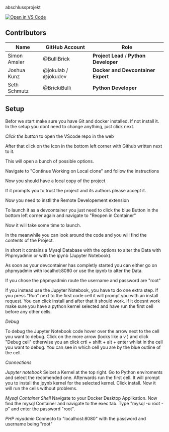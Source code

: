 abschlussprojekt

[![Open in VS Code](https://img.shields.io/badge/Open%20in-VS%20Code-blue?logo=visual-studio-code)](https://github.dev/BulliBrick/abschlussprojekt)

## Contributors

| Name | GitHub Account | Role |
|-----|-----|-----|
| Simon Amsler | @BulliBrick | __Project Lead__ / __Python Developer__ |
| Joshua Kunz | @jokulab / @jokudev | __Docker and Devcontainer Expert__ |
| Seth Schmutz | @BrickiBulli | __Python Developer__ |


## Setup
Befor we start make sure you have Git and docker installed. If not install it. In the setup you dont need to change anything, just click next.


*Click the button* to open the VScode repo in the web

After that click on the Icon in the bottom left corner with Github written next to it.

This will open a bunch of possible options.

Navigate to "Continue Working on Local clone" and follow the instructions

Now you should have a local copy of the project

If it prompts you to trust the project and its authors please accept it.

Now you need to instll the Remote Developement extension

To launch it as a devcontainer you just need to click the blue Button in the bottom left corner again and navigate to "Reopen in Container"

Now it will take some time to launch. 

In the meanwhile you can look around the code and you will find the contents of the Project.

In short it contains a Mysql Database with the options to alter the Data with Phpmyadmin or with the ipynb (Jupyter Notebook). 

As soon as your devcontainer has completly started you can either go on phpmyadmin with localhot:8080 or use the ipynb to alter the Data.

If you chose the phpmyadmin route the username and password are "root"

If you instead use the Jupyter Notebook, you have to do one extra step. 
If you press "Run" next to the first code cell it will prompt you with an install request. You can click install and after that it should work.
If it doesnt work make sure you have a python kernel selected and have run the first cell before any other cells. 

*Debug*

To debug the Jupyter Notebook code hover over the arrow next to the cell you want to debug. Click on the more arrow (looks like a v ) and click "Debug cell" otherwise you an click crtl + shift + alt + enter whilst in the cell you want to debug. You can see in which cell you are by the blue outline of the cell.

*Connections*

*Jupyter notebook*
Selcet a Kernel at the top right. Go to Python enviroments and select the recomended one. 
Afterwards run the first cell. It will prompt you to install the jpynb kernel for the selected kernel. Click install. 
Now it will run the cells without problems.

*Mysql Container Shell*
Navigate to your Docker Desktop Applikation. Now find the mysql Container and navigate to the exec tab. Type "mysql -u root -p" and enter the password "root".

*PHP myadmin*
Connecto to "localhost:8080" with the password and username being "root"
